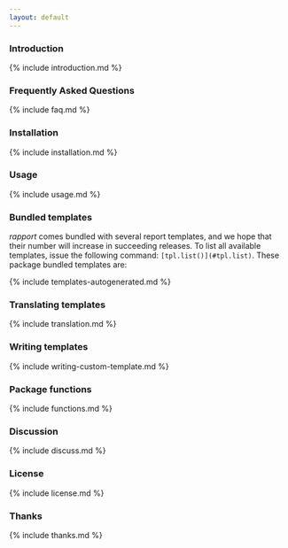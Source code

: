 ```yaml
---
layout: default
---
```


<a id="intro"> </a>
### Introduction 

{% include introduction.md %}

<a id="faq"> </a>
### Frequently Asked Questions

{% include faq.md %}

<a id="install"> </a>
### Installation

{% include installation.md %}

<a id="usage"> </a>
### Usage

{% include usage.md %}

<a id="templates"> </a>
### Bundled templates

*rapport* comes bundled with several report templates, and we hope that their number will increase in succeeding releases. To list all available templates, issue the following command: `[tpl.list()](#tpl.list)`. These package bundled templates are: 

{% include templates-autogenerated.md %}

<a id="translate"> </a>
### Translating templates

{% include translation.md %}

<a id="custom"> </a>
### Writing templates

{% include writing-custom-template.md %}

<a id="functions"> </a>
### Package functions

{% include functions.md %}

<a id="discuss"> </a>
### Discussion

{% include discuss.md %}

<a id="license"> </a>
### License

{% include license.md %}

<a id="thanks"> </a>
### Thanks

{% include thanks.md %}

